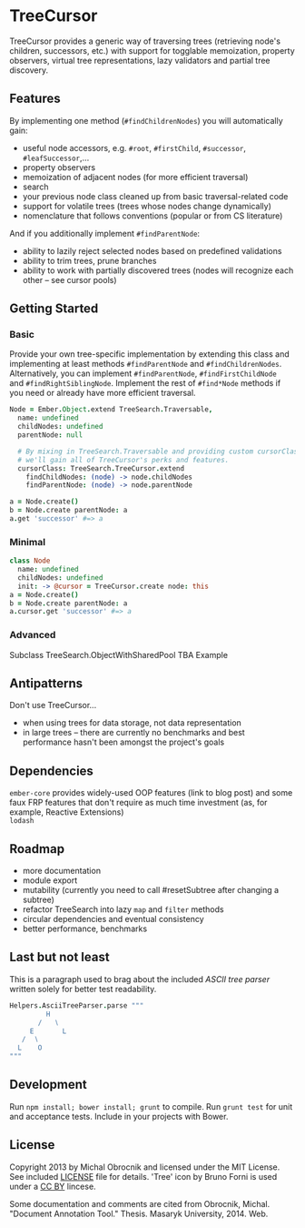# TreeCursor

TreeCursor provides a generic way of traversing trees (retrieving node's children, successors, etc.) with support for togglable memoization, property observers, virtual tree representations, lazy validators and partial tree discovery.

## Features 

By implementing one method (`#findChildrenNodes`) you will 
automatically gain:

* useful node accessors, e.g. `#root`, `#firstChild`, `#successor`, 
  `#leafSuccessor`,...
* property observers
* memoization of adjacent nodes (for more efficient traversal)
* search
* your previous node class cleaned up from basic traversal-related code
* support for volatile trees (trees whose nodes change dynamically)
* nomenclature that follows conventions (popular or from CS literature)

And if you additionally implement `#findParentNode`:

* ability to lazily reject selected nodes based on predefined validations
* ability to trim trees, prune branches
* ability to work with partially discovered trees (nodes will recognize each
  other – see cursor pools)

## Getting Started

### Basic

Provide your own tree-specific implementation by extending this class
and implementing at least methods `#findParentNode` and `#findChildrenNodes`. Alternatively, you can implement `#findParentNode`, `#findFirstChildNode `
and `#findRightSiblingNode`. Implement the rest of `#find*Node` methods
if you need or already have more efficient traversal.

```coffeescript
Node = Ember.Object.extend TreeSearch.Traversable,
  name: undefined
  childNodes: undefined
  parentNode: null

  # By mixing in TreeSearch.Traversable and providing custom cursorClass, 
  # we'll gain all of TreeCursor's perks and features.
  cursorClass: TreeSearch.TreeCursor.extend
    findChildNodes: (node) -> node.childNodes
    findParentNode: (node) -> node.parentNode

a = Node.create()
b = Node.create parentNode: a
a.get 'successor' #=> a
```

### Minimal

```coffeescript
class Node
  name: undefined
  childNodes: undefined
  init: -> @cursor = TreeCursor.create node: this
a = Node.create()
b = Node.create parentNode: a
a.cursor.get 'successor' #=> a
```

### Advanced

Subclass TreeSearch.ObjectWithSharedPool 
TBA Example

## Antipatterns

Don't use TreeCursor...  

* when using trees for data storage, not data representation
* in large trees – there are currently no benchmarks and best performance hasn't been amongst the project's goals

## Dependencies

`ember-core` provides widely-used OOP features (link to blog post) and some faux FRP features that don't require as much time investment (as, for example, Reactive Extensions)   
`lodash`

## Roadmap

* more documentation
* module export
* mutability (currently you need to call #resetSubtree after changing 
  a subtree)
* refactor TreeSearch into lazy `map` and `filter` methods
* circular dependencies and eventual consistency
* better performance, benchmarks

## Last but not least

This is a paragraph used to brag about the included *ASCII tree parser* written solely for better test readability. 

```coffeescript
Helpers.AsciiTreeParser.parse """
         H
       /   ∖
     E       L 
   /  ∖  
  L    O  
"""
```

## Development

Run `npm install; bower install; grunt` to compile.
Run `grunt test` for unit and acceptance tests.
Include in your projects with Bower.

## License

Copyright 2013 by Michal Obrocnik and licensed under the MIT License. See included [LICENSE](/mbixby/tree-cursor/blob/master/LICENSE) file for details. 'Tree' icon by Bruno Forni is used under a [CC BY](http://creativecommons.org/licenses/by/3.0/us/) lincese.

Some documentation and comments are cited from Obrocnik, Michal. "Document Annotation Tool." Thesis. Masaryk University, 2014. Web.
